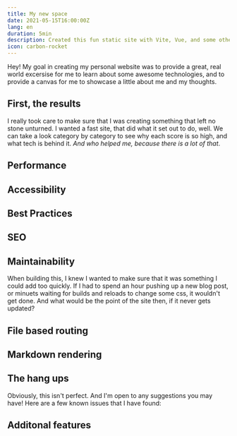 ```yaml
---
title: My new space
date: 2021-05-15T16:00:00Z
lang: en
duration: 5min
description: Created this fun static site with Vite, Vue, and some other fun stuff.
icon: carbon-rocket
---
```

Hey! My goal in creating my personal website was to provide a great, real world excersise for me to learn about some awesome technologies, and to provide a canvas for me to showcase a little about me and my thoughts.

## First, the results

I really took care to make sure that I was creating something that left no stone unturned. I wanted a fast site, that did what it set out to do, well. We can take a look category by category to see why each score is so high, and what tech is behind it. _And who helped me, because there is a lot of that_.

## Performance

## Accessibility

## Best Practices

## SEO

## Maintainability
When building this, I knew I wanted to make sure that it was something I could add too quickly. If I had to spend an hour pushing up a new blog post, or minuets waiting for builds and reloads to change some css, it wouldn't get done. And what would be the point of the site then, if it never gets updated?

## File based routing

## Markdown rendering

## The hang ups
Obviously, this isn't perfect. And I'm open to any suggestions you may have! Here are a few known issues that I have found:

## Additonal features
